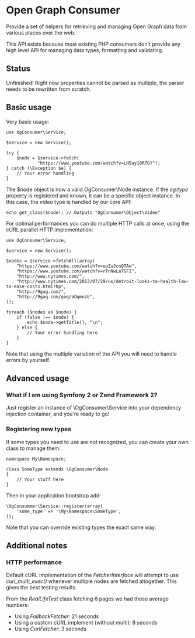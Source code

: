 # Open Graph Consumer

Provide a set of helpers for retrieving and managing Open Graph data from
various places over the web.

This API exists because most existing PHP consumers don't provide any high
level API for managing data types, formatting and validating.

## Status

Unfinished! Right now properties cannot be parsed as multiple, the parser
needs to be rewritten from scratch.

## Basic usage

Very basic usage:

    use OgConsumer\Service;

    $service = new Service();

    try {
        $node = $service->fetch(
                "https://www.youtube.com/watch?v=LH5ay10RTGY");
    } catch (\Exception $e) {
        // Your error handling
    }

The $node object is now a valid OgConsumer\Node instance. If the *og:type*
property is registered and known, it can be a specific object instance. In this
case, the *video* type is handled by our core API:

    echo get_class($node); // Outputs "OgConsumer\Object\Video"

For optimal performances you can do multiple HTTP calls at once, using the cURL
parallel HTTP implementation:

    use OgConsumer\Service;

    $service = new Service();

    $nodes = $service->fetchAll(array(
        "https://www.youtube.com/watch?v=upZuJcnQTAw",
        "https://www.youtube.com/watch?v=rTnNwLaTGFI",
        "http://www.nytimes.com/",
        "http://www.nytimes.com/2013/07/29/us/detroit-looks-to-health-law-to-ease-costs.html?hp",
        "http://9gag.com/",
        "http://9gag.com/gag/aOqmnzE",
    ));

    foreach ($nodes as $node) {
        if (false !== $node) {
            echo $node->getTitle(), "\n";
        } else {
            // Your error handling here
        }
    }

Note that using the multiple variation of the API you will need to handle
errors by yourself.

## Advanced usage

### What if I am using Symfony 2 or Zend Framework 2?

Just register an instance of \OgConsumer\Service into your dependency injection
container, and you're ready to go!

### Registering new types

If some types you need to use are not recognized, you can create your own class
to manage them:

    namespace My\Namespace;

    class SomeType extends \OgConsumer\Node
    {
        // Your stuff here
    }

Then in your application bootstrap add:

    \OgConsummer\Service::register(array(
        'some_type' => '\My\Namespace\SomeType',
    ));

Note that you can override existing types the exact same way.

## Additional notes

### HTTP performance

Default cURL implementation of the *FetcherInterface* will attempt to use
*curl_multi_exec()* whenever multiple nodes are fetched altogether. This
gives the best testing results.

From the *RealLifeTest* class fetching 6 pages we had those average numbers:

 + Using *FallbackFetcher*: 21 seconds
 + Using a custom cURL implement (without multi): 8 seconds
 + Using *CurlFetcher*: 3 seconds

